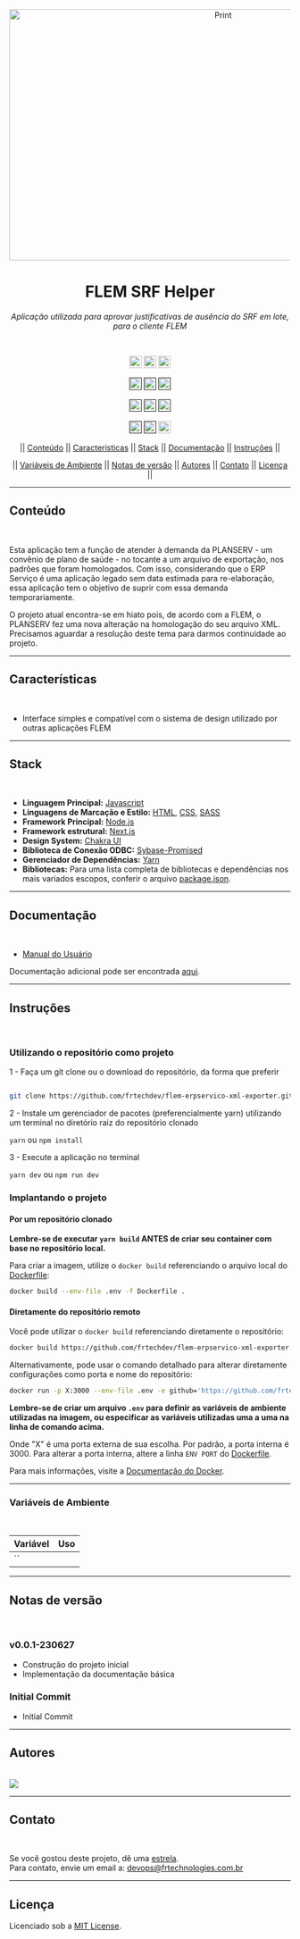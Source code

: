 <div align="center">

<img src="https://frtechdev.github.io/flem-erpservico-xml-exporter/resources/thumb.png" height='450px' width='750px' alt="Print">

</div>

<h1 align="center">FLEM SRF Helper</h1>
<p align=center><i align="center">Aplicação utilizada para aprovar justificativas de ausência do SRF em lote, para o cliente FLEM</i></p>

<br>

<div align="center">

<a href="https://reactjs.org"><img src="https://img.shields.io/badge/react-black?logo=react&logoColor=white" height="22" alt="React"/></a>
<a href="https://nextjs.org"><img src="https://img.shields.io/badge/Next-black?logo=next.js&logoColor=white" height="22" alt="NextJS"/></a>
<a href="https://chakra-ui.com"><img src="https://img.shields.io/badge/chakra-%234ED1C5.svg?logo=chakraui&logoColor=white" height="22" alt="ChakraUI"/></a>

<a href=""><img src="https://img.shields.io/badge/maintenance-passively--maintained-yellowgreen.svg" height="22" alt="Maintenance-passively-maintained"/></a>
<a href=""><img src="https://img.shields.io/github/last-commit/frtechdev/flem-erpservico-xml-exporter" height="22" alt="LastCommit"></a>
<a href=""><img src="https://snyk.io/test/github/frtechdev/flem-erpservico-xml-exporter/badge.svg" height="22" alt="Snyk"/></a>

<a href=""><img src="https://img.shields.io/github/repo-size/frtechdev/flem-erpservico-xml-exporter" height="22" alt="RepoSize"/></a>
<a href=""><img src="https://img.shields.io/github/languages/code-size/frtechdev/flem-erpservico-xml-exporter" height="22" alt="CodeSize"/></a>
<a href=""><img src="https://img.shields.io/github/contributors/frtechdev/flem-erpservico-xml-exporter" height="22" alt="Contributors"></a>

<a href=""><img src="https://img.shields.io/github/forks/frtechdev/flem-erpservico-xml-exporter" height="22" alt="Fork"></a>
<a href=""><img src="https://img.shields.io/github/release/frtechdev/flem-erpservico-xml-exporter.svg" height="22" alt="LatestRelease"></a>
<a href="https://github.com/frtechdev/flem-erpservico-xml-exporter/blob/main/LICENSE"><img src="https://img.shields.io/github/license/frtechdev/flem-erpservico-xml-exporter" height="22" alt="License"></a>

|| [Conteúdo](#section-conteudo) || [Características](#section-caracteristicas) || [Stack](#section-stack) || [Documentação](#section-documentacao) || [Instruções](#section-instrucoes) ||

|| [Variáveis de Ambiente](#section-vars) || [Notas de versão](#section-changelog) || [Autores](#section-autores) || [Contato](#section-contato) || [Licença](#section-licenca) ||

</div>

<hr>

<a name="section-conteudo">

## Conteúdo

</a>

<br>

Esta aplicação tem a função de atender à demanda da PLANSERV - um convênio de plano de saúde - no tocante a um arquivo de exportação, nos padrões que foram homologados.
Com isso, considerando que o ERP Serviço é uma aplicação legado sem data estimada para re-elaboração, essa aplicação tem o objetivo de suprir com essa demanda temporariamente.

O projeto atual encontra-se em hiato pois, de acordo com a FLEM, o PLANSERV fez uma nova alteração na homologação do seu arquivo XML. Precisamos aguardar a resolução deste tema
para darmos continuidade ao projeto.

<hr>

<a name="section-caracteristicas">

## Características

</a>

<br>

- Interface simples e compatível com o sistema de design utilizado por outras aplicações FLEM

<hr>

<a name="section-stack">

## Stack

</a>

<br>

- **Linguagem Principal:** [Javascript](https://developer.mozilla.org/pt-BR/docs/Web/JavaScript)
- **Linguagens de Marcação e Estilo:** [HTML](https://developer.mozilla.org/pt-BR/docs/Web/HTML), [CSS](https://developer.mozilla.org/pt-BR/docs/Web/CSS), [SASS](https://sass-lang.com/documentation)
- **Framework Principal:** [Node.js](https://nodejs.org/en/docs/)
- **Framework estrutural:** [Next.js](https://nextjs.org/docs/getting-started)
- **Design System:** [Chakra UI](https://chakra-ui.com/docs/getting-started)
- **Biblioteca de Conexão ODBC:** [Sybase-Promised](https://www.npmjs.com/package/sybase-promised)
- **Gerenciador de Dependências:** [Yarn](https://yarnpkg.com/getting-started)
- **Bibliotecas:** Para uma lista completa de bibliotecas e dependências nos mais variados escopos, conferir o arquivo [package.json](https://github.com/frtechdev/flem-erpservico-xml-exporter/blob/main/package.json).

<hr>

<a name="section-documentacao">

## Documentação

</a>

<br>

- [Manual do Usuário](https://frtechdev.github.io/flem-erpservico-xml-exporter/resources/srf_helper_manual_do_usuario.pdf)

Documentação adicional pode ser encontrada [aqui](https://frtechdev.github.io/flem-erpservico-xml-exporter/).

<hr>

<a name="section-instrucoes">

## Instruções

</a>

<br>

### Utilizando o repositório como projeto

</a>

1 - Faça um git clone ou o download do repositório, da forma que preferir

```bash

git clone https://github.com/frtechdev/flem-erpservico-xml-exporter.git

```

2 - Instale um gerenciador de pacotes (preferencialmente yarn) utilizando um terminal no diretório raiz do repositório clonado

`yarn` ou `npm install`

3 - Execute a aplicação no terminal

`yarn dev` ou `npm run dev`

### Implantando o projeto

</a>

#### Por um repositório clonado

**Lembre-se de executar `yarn build` ANTES de criar seu container com base no repositório local.**

Para criar a imagem, utilize o `docker build` referenciando o arquivo local do [Dockerfile](https://github.com/frtechdev/flem-erpservico-xml-exporter/blob/main/Dockerfile):

```bash
docker build --env-file .env -f Dockerfile .
```

#### Diretamente do repositório remoto

Você pode utilizar o `docker build` referenciando diretamente o repositório:

```bash
docker build https://github.com/frtechdev/flem-erpservico-xml-exporter.git#main
```

Alternativamente, pode usar o comando detalhado para alterar diretamente configurações como porta e nome do repositório:

```bash
docker run -p X:3000 --env-file .env -e github='https://github.com/frtechdev/flem-erpservico-xml-exporter.git' -it frtechdev/flem-erpservico-xml-exporter
```

**Lembre-se de criar um arquivo `.env` para definir as variáveis de ambiente utilizadas na imagem, ou especificar as variáveis utilizadas uma a uma na linha de comando acima.**

Onde "X" é uma porta externa de sua escolha. Por padrão, a porta interna é 3000.
Para alterar a porta interna, altere a linha `ENV PORT` do [Dockerfile](https://github.com/frtechdev/flem-erpservico-xml-exporter/blob/main/Dockerfile).

Para mais informações, visite a [Documentação do Docker](https://docs.docker.com).

</a>

<hr>

<a name="section-vars">

### Variáveis de Ambiente

</a>

<br>

| Variável      | Uso   |
|---------------|-------|
|`` |  | |

<hr>

<a name="section-changelog">

## Notas de versão

</a>

<br>

### v0.0.1-230627

- Construção do projeto inicial
- Implementação da documentação básica

### Initial Commit

- Initial Commit

<hr>

<a name="section-autores">

## Autores

</a>

<br>

<a href="https://github.com/frtechdev/flem-erpservico-xml-exporter/graphs/contributors">
  <img src="https://contrib.rocks/image?repo=frtechdev/flem-erpservico-xml-exporter" />
</a>

<hr>

<a name="section-contato">

## Contato

</a>

<br>

Se você gostou deste projeto, dê uma <a href="https://github.com/frtechdev/flem-erpservico-xml-exporter" data-icon="octicon-star" aria-label="Star frtechdev/flem-erpservico-xml-exporter on GitHub">estrela</a>. <br>
Para contato, envie um email a: <a href="mailto:devops@frtechnologies.com.br">devops@frtechnologies.com.br</a>

<hr>

<a name="section-licenca">

## Licença

</a>

Licenciado sob a [MIT License](https://github.com/frtechdev/flem-erpservico-xml-exporter/blob/main/LICENSE).
